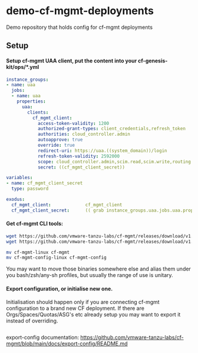 # demo-cf-mgmt-deployments
Demo repository that holds config for cf-mgmt deployments

## Setup
#### Setup cf-mgmt UAA client, put the content into your cf-genesis-kit/ops/*.yml
```yaml
instance_groups:
- name: uaa
  jobs:
  - name: uaa
    properties:
      uaa:
        clients:
          cf_mgmt_client:
            access-token-validity: 1200
            authorized-grant-types: client_credentials,refresh_token
            authorities: cloud_controller.admin
            autoapprove: true
            override: true
            redirect-uri: https://uaa.((system_domain))/login
            refresh-token-validity: 2592000
            scope: cloud_controller.admin,scim.read,scim.write,routing.router_groups.read
            secret: ((cf_mgmt_client_secret))

variables:
- name: cf_mgmt_client_secret
  type: password

exodus:
  cf_mgmt_client:             cf_mgmt_client
  cf_mgmt_client_secret:      (( grab instance_groups.uaa.jobs.uaa.properties.uaa.clients.cf-mgmt-client.secret ))
```

#### Get cf-mgmt CLI tools:
```bash
wget https://github.com/vmware-tanzu-labs/cf-mgmt/releases/download/v1.0.52/cf-mgmt-linux
wget https://github.com/vmware-tanzu-labs/cf-mgmt/releases/download/v1.0.52/cf-mgmt-config-linux

mv cf-mgmt-linux cf-mgmt
mv cf-mgmt-config-linux cf-mgmt-config
```
You may want to move those binaries somewhere else and alias them under you bash/zsh/any-sh profiles, but usually the range of use is unitary.

#### Export configuration, or initialise new one.
Initialisation should happen only if you are connecting cf-mgmt configuration to a brand new CF deployment. If there are Orgs/Spaces/Quotas/ASG's etc already setup you may want to export it instead of overriding.

```bash

```
export-config documentation: https://github.com/vmware-tanzu-labs/cf-mgmt/blob/main/docs/export-config/README.md

